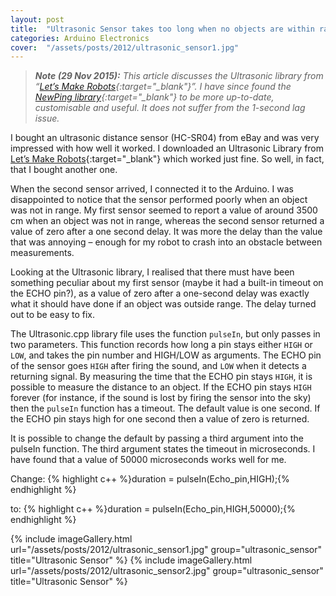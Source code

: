 ```yaml
---
layout: post
title:  "Ultrasonic Sensor takes too long when no objects are within range"
categories: Arduino Electronics
cover:  "/assets/posts/2012/ultrasonic_sensor1.jpg"
---
```



> ***Note (29 Nov 2015):*** *This article discusses the Ultrasonic library from “[Let’s Make Robots][lets-make-robots]{:target="_blank"}”. I have since found the [NewPing library][newping]{:target="_blank"} to be more up-to-date, customisable and useful. It does not suffer from the 1-second lag issue.*

I bought an ultrasonic distance sensor (HC-SR04) from eBay and was very impressed with how well it worked. I downloaded an Ultrasonic Library from [Let’s Make Robots][lets-make-robots]{:target="_blank"} which worked just fine. So well, in fact, that I bought another one.

When the second sensor arrived, I connected it to the Arduino. I was disappointed to notice that the sensor performed poorly when an object was not in range. My first sensor seemed to report a value of around 3500 cm when an object was not in range, whereas the second sensor returned a value of zero after a one second delay. It was more the delay than the value that was annoying – enough for my robot to crash into an obstacle between measurements.

Looking at the Ultrasonic library, I realised that there must have been something peculiar about my first sensor (maybe it had a built-in timeout on the ECHO pin?), as a value of zero after a one-second delay was exactly what it should have done if an object was outside range. The delay turned out to be easy to fix.

The Ultrasonic.cpp library file uses the function `pulseIn`, but only passes in two parameters. This function records how long a pin stays either `HIGH` or `LOW`, and takes the pin number and HIGH/LOW as arguments. The ECHO pin of the sensor goes `HIGH` after firing the sound, and `LOW` when it detects a returning signal. By measuring the time that the ECHO pin stays `HIGH`, it is possible to measure the distance to an object. If the ECHO pin stays `HIGH` forever (for instance, if the sound is lost by firing the sensor into the sky) then the `pulseIn` function has a timeout. The default value is one second. If the ECHO pin stays high for one second then a value of zero is returned.

It is possible to change the default by passing a third argument into the pulseIn function. The third argument states the timeout in microseconds. I have found that a value of 50000 microseconds works well for me.

Change:
{% highlight c++ %}duration = pulseIn(Echo_pin,HIGH);{% endhighlight %}

to:
{% highlight c++ %}duration = pulseIn(Echo_pin,HIGH,50000);{% endhighlight %}


{% include imageGallery.html url="/assets/posts/2012/ultrasonic_sensor1.jpg" group="ultrasonic_sensor" title="Ultrasonic Sensor" %}
{% include imageGallery.html url="/assets/posts/2012/ultrasonic_sensor2.jpg" group="ultrasonic_sensor" title="Ultrasonic Sensor" %}

[lets-make-robots]: https://www.robotshop.com/letsmakerobots/hc-sr04-ultrasonic-sensor
[newping]: https://playground.arduino.cc/Code/NewPing